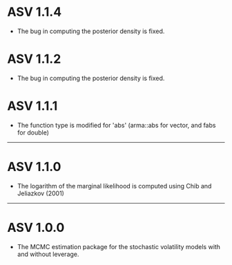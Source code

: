 # ASV 1.1.4

- The bug in computing the posterior density is fixed. 

# ASV 1.1.2

- The bug in computing the posterior density is fixed. 

# ASV 1.1.1

- The function type is modified for 'abs' (arma::abs for vector, and fabs for double)  

---
# ASV 1.1.0

- The logarithm of the marginal likelihood is computed using Chib and Jeliazkov (2001)

---

# ASV 1.0.0

- The MCMC estimation package for the stochastic volatility models with and without leverage.

